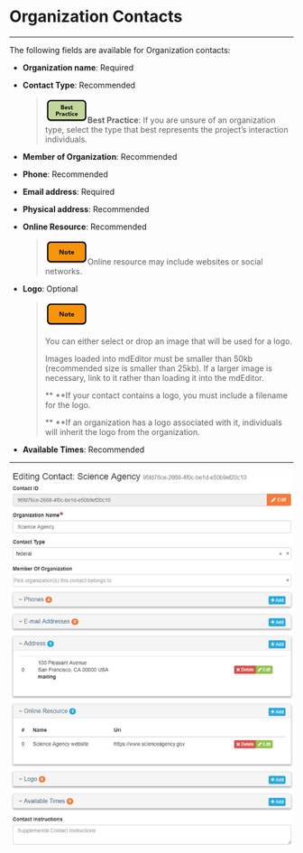 # Organization Contacts

---

The following fields are available for Organization contacts:

* **Organization name**: Required
* **Contact Type**: Recommended
  > ![](/assets/best_practice_small.png)**Best Practice**: If you are unsure of an organization type, select the type that best represents the project’s interaction individuals.
* **Member of Organization**: Recommended
* **Phone**: Recommended
* **Email address**: Required
* **Physical address**: Recommended
* **Online Resource**: Recommended

  > ![](/assets/note_small.png)Online resource may include websites or social networks.

* **Logo**: Optional

  > ![](/assets/note_small.png)
  >
  > You can either select or drop an image that will be used for a logo.  
  >   
  > Images loaded into mdEditor must be smaller than 50kb \(recommended size is smaller than 25kb\). If a larger image is necessary, link to it rather than loading it into the mdEditor.  
  >   
  > ** **If your contact contains a logo, you must include a filename for the logo.  
  >   
  > ** **If an organization has a logo associated with it, individuals will inherit the logo from the organization.

* **Available Times**: Recommended

---

![](/assets/organization_contact_page.png)


